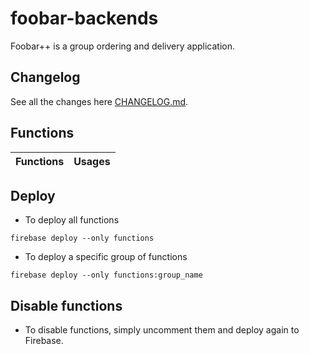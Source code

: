 # foobar-backends
Foobar++ is a group ordering and delivery application.

## Changelog
See all the changes here [CHANGELOG.md](CHANGELOG.md).

## Functions
Functions | Usages
---------- | --------------

## Deploy
- To deploy all functions
```console
firebase deploy --only functions
```

- To deploy a specific group of functions
```console
firebase deploy --only functions:group_name
```

## Disable functions
- To disable functions, simply uncomment them and deploy again to Firebase.
